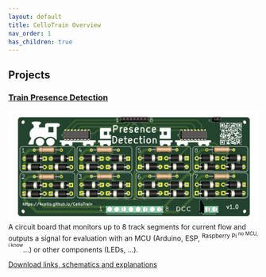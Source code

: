 ```yaml
---
layout: default
title: CelloTrain Overview
nav_order: 1
has_children: true
---
```

## Projects
### [Train Presence Detection](presence_detection/index.md)
![Presence Detection PCB](presence_detection/pcb_render.png)
A circuit board that monitors up to 8 track segments for current flow and outputs a signal for evaluation with an MCU (Arduino, ESP, <sup>Raspberry Pi<sup>  no MCU, i know</sup></sup>...) or other components (LEDs, ...).

[Download links, schematics and explanations](presence_detection/index.md)

[//]: # (* TOC)
[//]: # ({:toc})
